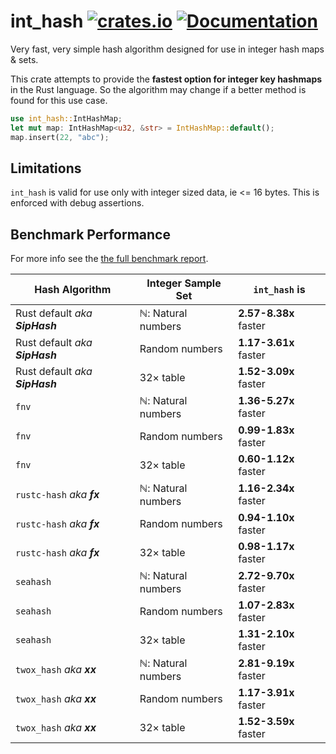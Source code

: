 int_hash
[![crates.io](https://img.shields.io/crates/v/int_hash.svg)](https://crates.io/crates/int_hash)
[![Documentation](https://docs.rs/int_hash/badge.svg)](https://docs.rs/int_hash)
================

Very fast, very simple hash algorithm designed for use in integer hash maps & sets.

This crate attempts to provide the **fastest option for integer key hashmaps** in the Rust language.
So the algorithm may change if a better method is found for this use case.

```rust
use int_hash::IntHashMap;
let mut map: IntHashMap<u32, &str> = IntHashMap::default();
map.insert(22, "abc");
```

## Limitations
`int_hash` is valid for use only with integer sized data, ie <= 16 bytes. This is enforced with debug assertions.

## Benchmark Performance
For more info see the [the full benchmark report](bench_report.md).

Hash Algorithm | Integer Sample Set | `int_hash` is
--- | --- | ---
Rust default _aka **SipHash**_ | ℕ: Natural numbers | **2.57-8.38x** faster
Rust default _aka **SipHash**_ | Random numbers | **1.17-3.61x** faster
Rust default _aka **SipHash**_ | 32× table | **1.52-3.09x** faster
`fnv` | ℕ: Natural numbers | **1.36-5.27x** faster
`fnv` | Random numbers | **0.99-1.83x** faster
`fnv` | 32× table | **0.60-1.12x** faster
`rustc-hash` _aka **fx**_ | ℕ: Natural numbers | **1.16-2.34x** faster
`rustc-hash` _aka **fx**_ | Random numbers | **0.94-1.10x** faster
`rustc-hash` _aka **fx**_ | 32× table | **0.98-1.17x** faster
`seahash` | ℕ: Natural numbers | **2.72-9.70x** faster
`seahash` | Random numbers | **1.07-2.83x** faster
`seahash` | 32× table | **1.31-2.10x** faster
`twox_hash` _aka **xx**_ | ℕ: Natural numbers | **2.81-9.19x** faster
`twox_hash` _aka **xx**_ | Random numbers | **1.17-3.91x** faster
`twox_hash` _aka **xx**_ | 32× table | **1.52-3.59x** faster
